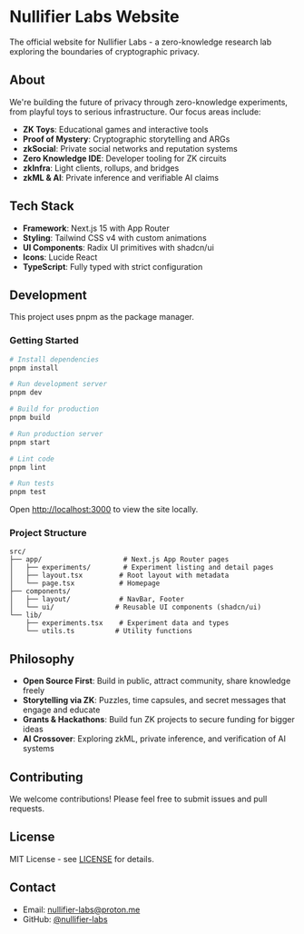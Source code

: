 # Nullifier Labs Website

The official website for Nullifier Labs - a zero-knowledge research lab exploring the boundaries of cryptographic privacy.

## About

We're building the future of privacy through zero-knowledge experiments, from playful toys to serious infrastructure. Our focus areas include:

- **ZK Toys**: Educational games and interactive tools
- **Proof of Mystery**: Cryptographic storytelling and ARGs  
- **zkSocial**: Private social networks and reputation systems
- **Zero Knowledge IDE**: Developer tooling for ZK circuits
- **zkInfra**: Light clients, rollups, and bridges
- **zkML & AI**: Private inference and verifiable AI claims

## Tech Stack

- **Framework**: Next.js 15 with App Router
- **Styling**: Tailwind CSS v4 with custom animations
- **UI Components**: Radix UI primitives with shadcn/ui
- **Icons**: Lucide React
- **TypeScript**: Fully typed with strict configuration

## Development

This project uses pnpm as the package manager.

### Getting Started

```bash
# Install dependencies
pnpm install

# Run development server
pnpm dev

# Build for production
pnpm build

# Run production server
pnpm start

# Lint code
pnpm lint

# Run tests
pnpm test
```

Open [http://localhost:3000](http://localhost:3000) to view the site locally.

### Project Structure

```
src/
├── app/                    # Next.js App Router pages
│   ├── experiments/        # Experiment listing and detail pages
│   ├── layout.tsx         # Root layout with metadata
│   └── page.tsx           # Homepage
├── components/
│   ├── layout/            # NavBar, Footer
│   └── ui/               # Reusable UI components (shadcn/ui)
└── lib/
    ├── experiments.tsx    # Experiment data and types
    └── utils.ts          # Utility functions
```

## Philosophy

- **Open Source First**: Build in public, attract community, share knowledge freely
- **Storytelling via ZK**: Puzzles, time capsules, and secret messages that engage and educate
- **Grants & Hackathons**: Build fun ZK projects to secure funding for bigger ideas
- **AI Crossover**: Exploring zkML, private inference, and verification of AI systems

## Contributing

We welcome contributions! Please feel free to submit issues and pull requests.

## License

MIT License - see [LICENSE](LICENSE) for details.

## Contact

- Email: nullifier-labs@proton.me
- GitHub: [@nullifier-labs](https://github.com/nullifier-labs)
